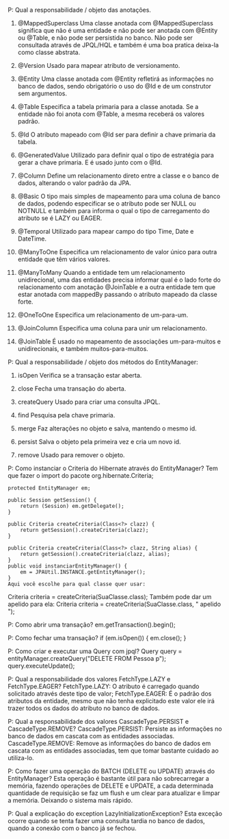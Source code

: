 P: Qual a responsabilidade / objeto das anotações.
1.	@MappedSuperclass
Uma classe anotada com @MappedSuperclass significa que não é uma entidade e não pode ser anotada com @Entity ou
@Table, e não pode ser persistida no banco. Não pode ser consultada através de JPQL/HQL e também é uma boa pratica deixa-la 
como classe abstrata.

2.	@Version
Usado para mapear atributo de versionamento.

3.	@Entity
Uma classe anotada com @Entity refletirá as informações no banco de dados, sendo obrigatório o uso do @Id e de um construtor
sem argumentos.

4.	@Table
Especifica a tabela primaria para a classe anotada. Se a entidade não foi anota com @Table, a mesma receberá os valores padrão.

5.	@Id
O atributo mapeado com @Id ser para definir a chave primaria da tabela.

6.	@GeneratedValue
Utilizado para definir qual o tipo de estratégia para gerar a chave primaria. E é usado junto com o @Id.

7.	@Column
Define um relacionamento direto entre a classe e o banco de dados, alterando o valor padrão da JPA.

8.	@Basic
O tipo mais simples de mapeamento para uma coluna de banco de dados, podendo especificar se o atributo pode ser NULL
ou NOTNULL e também para informa o qual o tipo de carregamento do atributo se é LAZY ou EAGER.

9.	@Temporal
Utilizado para mapear campo do tipo Time, Date e DateTime.

10.	@ManyToOne
Especifica um relacionamento de valor único para outra entidade que têm vários valores.


11.	@ManyToMany
Quando a entidade tem um relacionamento unidirecional, uma das entidades precisa informar qual é o lado forte do relacionamento com
anotação @JoinTable e a outra entidade tem que estar anotada com mappedBy passando o atributo mapeado da classe forte.

12.	@OneToOne
Especifica um relacionamento de um-para-um.

13.	@JoinColumn
Especifica uma coluna para unir um relacionamento.

14.	@JoinTable
É usado no mapeamento de associações um-para-muitos e unidirecionais, e também muitos-para-muitos.

P: Qual a responsabilidade / objeto dos métodos do EntityManager:
1.	isOpen
Verifica se a transação estar aberta.

2.	close
Fecha uma transação do aberta.

3.	createQuery
Usado para criar uma consulta JPQL.

4.	find
Pesquisa pela chave primaria.

5.	merge
Faz alterações no objeto e salva, mantendo o mesmo id.

6.	persist
Salva o objeto pela primeira vez e cria um novo id.

7.	remove
Usado para remover o objeto.

P: Como instanciar o Criteria do Hibernate através do EntityManager?
	Tem que fazer o import do pacote org.hibernate.Criteria;

	protected EntityManager em;
	
	public Session getSession() {
		return (Session) em.getDelegate();
	}
	
	public Criteria createCriteria(Class<?> clazz) {
		return getSession().createCriteria(clazz);
	}
	
	public Criteria createCriteria(Class<?> clazz, String alias) {
		return getSession().createCriteria(clazz, alias);
	}
	public void instanciarEntityManager() {
		em = JPAUtil.INSTANCE.getEntityManager();
	}
	Aqui você escolhe para qual classe quer usar:
  Criteria criteria = createCriteria(SuaClasse.class);
  Também pode dar um apelido para ela:
  Criteria criteria = createCriteria(SuaClasse.class, " apelido ");

P: Como abrir uma transação?
	em.getTransaction().begin();
  
P: Como fechar uma transação?
	if (em.isOpen())  {
		em.close();
	}
  
P: Como criar e executar uma Query com jpql?
Query query = entityManager.createQuery("DELETE FROM Pessoa p");
query.executeUpdate();

P: Qual a responsabilidade dos valores FetchType.LAZY e FetchType.EAGER?
	FetchType.LAZY: O atributo é carregado quando solicitado através deste tipo de valor;
	FetchType.EAGER: É o padrão dos atributos da entidade, mesmo que não tenha explicitado este valor ele irá trazer todos os dados
  do atributo no banco de dados.

P: Qual a responsabilidade dos valores CascadeType.PERSIST e CascadeType.REMOVE?
	CascadeType.PERSIST: Persiste as informações no banco de dados em cascata com as entidades associadas.
	CascadeType.REMOVE: Remove as informações do banco de dados em cascata com as entidades associadas, tem que tomar bastante cuidado
  ao utiliza-lo.

P: Como fazer uma operação do BATCH (DELETE ou UPDATE) através do EntityManager?
	Esta operação é bastante útil para não sobrecarregar a memória, fazendo operações de DELETE e UPDATE, a cada determinada quantidade
  de requisição se faz um flush e um clear para atualizar e limpar a memória. Deixando o sistema mais rápido.

P: Qual a explicação do exception LazyInitializationException?
	Esta exceção ocorre quando se tenta fazer uma consulta tardia no banco de dados, quando a conexão com o banco já se fechou.




